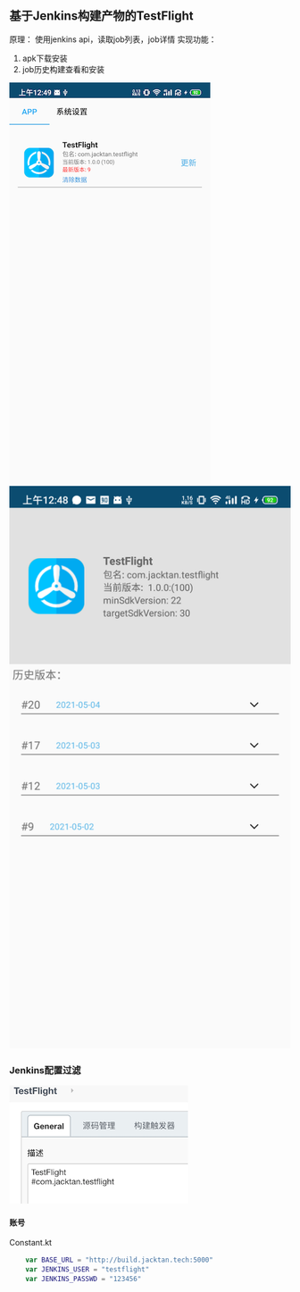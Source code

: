 ## 基于Jenkins构建产物的TestFlight

原理： 使用jenkins api，读取job列表，job详情
实现功能：
1. apk下载安装
2. job历史构建查看和安装

 ![](./images/device-2021-05-04-004903.png)
 ![](./images/device-2021-05-04-004844.png)
 
### Jenkins配置过滤
![](./images/jenkins_job_config.png)


#### 账号
Constant.kt  
```kotlin
    var BASE_URL = "http://build.jacktan.tech:5000"
    var JENKINS_USER = "testflight"
    var JENKINS_PASSWD = "123456"
```

